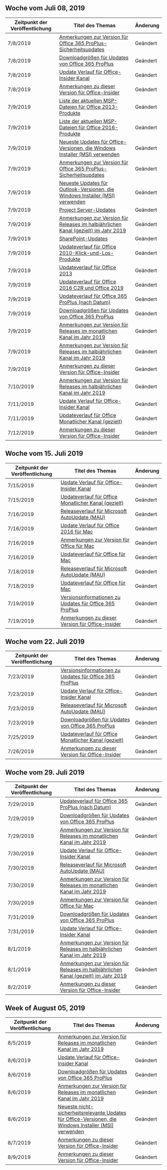 <!-- This file is generated automatically each week. Changes made to this file will be overwritten.-->




## <a name="week-of-july-08-2019"></a>Woche vom Juli 08, 2019


| Zeitpunkt der Veröffentlichung |Titel des Themas | Änderung |
|------|------------|--------|
| 7/8/2019 | [Anmerkungen zur Version für Office 365 ProPlus-Sicherheitsupdates](/OfficeUpdates/office365-proplus-security-updates) | Geändert |
| 7/8/2019 | [Downloadgrößen für Updates von Office 365 ProPlus](/OfficeUpdates/download-sizes-office365-proplus-updates) | Geändert |
| 7/8/2019 | [Update Verlauf für Office-Insider Kanal](/OfficeUpdates/update-history-office-insider) | Geändert |
| 7/8/2019 | [Anmerkungen zu dieser Version für Office-Insider](/OfficeUpdates/release-notes-office-insider) | Geändert |
| 7/9/2019 | [Liste der aktuellen MSP-Dateien für Office 2013-Produkte](/OfficeUpdates/msp-files-office-2013) | Geändert |
| 7/9/2019 | [Liste der aktuellen MSP-Dateien für Office 2016-Produkte](/OfficeUpdates/msp-files-office-2016) | Geändert |
| 7/9/2019 | [Neueste Updates für Office-Versionen, die Windows Installer (MSI) verwenden](/OfficeUpdates/office-updates-msi) | Geändert |
| 7/9/2019 | [Anmerkungen zur Version für Office 365 ProPlus-Sicherheitsupdates](/OfficeUpdates/office365-proplus-security-updates) | Geändert |
| 7/9/2019 | [Neueste Updates für Outlook-Versionen, die Windows Installer (MSI) verwenden](/OfficeUpdates/outlook-updates-msi) | Geändert |
| 7/9/2019 | [Project Server-Updates](/OfficeUpdates/project-server-updates) | Geändert |
| 7/9/2019 | [Anmerkungen zur Version für Releases im halbjährlichen Kanal (gezielt) im Jahr 2019](/OfficeUpdates/semi-annual-channel-targeted-2019) | Geändert |
| 7/9/2019 | [SharePoint-Updates](/OfficeUpdates/sharepoint-updates) | Geändert |
| 7/9/2019 | [Updateverlauf für Office 2010-Klick-und-Los-Produkte](/OfficeUpdates/update-history-office-2010-click-to-run) | Geändert |
| 7/9/2019 | [Updateverlauf für Office 2013](/OfficeUpdates/update-history-office-2013) | Geändert |
| 7/9/2019 | [Updateverlauf für Office 2016 C2R und Office 2019](/OfficeUpdates/update-history-office-2019) | Geändert |
| 7/9/2019 | [Updateverlauf für Office 365 ProPlus (nach Datum)](/OfficeUpdates/update-history-office365-proplus-by-date) | Geändert |
| 7/9/2019 | [Downloadgrößen für Updates von Office 365 ProPlus](/OfficeUpdates/download-sizes-office365-proplus-updates) | Geändert |
| 7/9/2019 | [Anmerkungen zur Version für Releases im monatlichen Kanal im Jahr 2019](/OfficeUpdates/monthly-channel-2019) | Geändert |
| 7/9/2019 | [Anmerkungen zur Version für Releases im halbjährlichen Kanal im Jahr 2019](/OfficeUpdates/semi-annual-channel-2019) | Geändert |
| 7/9/2019 | [Anmerkungen zu dieser Version für Office-Insider](/OfficeUpdates/release-notes-office-insider) | Geändert |
| 7/10/2019 | [Anmerkungen zur Version für Releases im halbjährlichen Kanal im Jahr 2019](/OfficeUpdates/semi-annual-channel-2019) | Geändert |
| 7/11/2019 | [Update Verlauf für Office-Insider Kanal](/OfficeUpdates/update-history-office-insider) | Geändert |
| 7/11/2019 | [Updateverlauf für Office Monatlicher Kanal (gezielt)](/OfficeUpdates/update-history-monthly-channel-targeted) | Geändert |
| 7/12/2019 | [Anmerkungen zu dieser Version für Office-Insider](/OfficeUpdates/release-notes-office-insider) | Geändert |


## <a name="week-of-july-15-2019"></a>Woche vom 15. Juli 2019


| Zeitpunkt der Veröffentlichung |Titel des Themas | Änderung |
|------|------------|--------|
| 7/15/2019 | [Update Verlauf für Office-Insider Kanal](/OfficeUpdates/update-history-office-insider) | Geändert |
| 7/15/2019 | [Updateverlauf für Office Monatlicher Kanal (gezielt)](/OfficeUpdates/update-history-monthly-channel-targeted) | Geändert |
| 7/16/2019 | [Releaseverlauf für Microsoft AutoUpdate (MAU)](/OfficeUpdates/release-history-microsoft-autoupdate) | Geändert |
| 7/16/2019 | [Update Verlauf für Office 2016 für Mac](/OfficeUpdates/release-notes-office-2016-mac) | Geändert |
| 7/16/2019 | [Anmerkungen zur Version für Office für Mac](/OfficeUpdates/release-notes-office-for-mac) | Geändert |
| 7/16/2019 | [Updateverlauf für Office für Mac](/OfficeUpdates/update-history-office-for-mac) | Geändert |
| 7/18/2019 | [Releaseverlauf für Microsoft AutoUpdate (MAU)](/OfficeUpdates/release-history-microsoft-autoupdate) | Geändert |
| 7/18/2019 | [Updateverlauf für Office für Mac](/OfficeUpdates/update-history-office-for-mac) | Geändert |
| 7/19/2019 | [Versionsinformationen zu Updates für Office 365 ProPlus](/OfficeUpdates/release-notes-office365-proplus) | Geändert |
| 7/19/2019 | [Anmerkungen zu dieser Version für Office-Insider](/OfficeUpdates/release-notes-office-insider) | Geändert |


## <a name="week-of-july-22-2019"></a>Woche vom 22. Juli 2019


| Zeitpunkt der Veröffentlichung |Titel des Themas | Änderung |
|------|------------|--------|
| 7/23/2019 | [Versionsinformationen zu Updates für Office 365 ProPlus](/OfficeUpdates/release-notes-office365-proplus) | Geändert |
| 7/23/2019 | [Update Verlauf für Office-Insider Kanal](/OfficeUpdates/update-history-office-insider) | Geändert |
| 7/23/2019 | [Releaseverlauf für Microsoft AutoUpdate (MAU)](/OfficeUpdates/release-history-microsoft-autoupdate) | Geändert |
| 7/23/2019 | [Downloadgrößen für Updates von Office 365 ProPlus](/OfficeUpdates/download-sizes-office365-proplus-updates) | Geändert |
| 7/25/2019 | [Updateverlauf für Office Monatlicher Kanal (gezielt)](/OfficeUpdates/update-history-monthly-channel-targeted) | Geändert |
| 7/26/2019 | [Anmerkungen zu dieser Version für Office-Insider](/OfficeUpdates/release-notes-office-insider) | Geändert |


## <a name="week-of-july-29-2019"></a>Woche vom 29. Juli 2019


| Zeitpunkt der Veröffentlichung |Titel des Themas | Änderung |
|------|------------|--------|
| 7/29/2019 | [Updateverlauf für Office 365 ProPlus (nach Datum)](/OfficeUpdates/update-history-office365-proplus-by-date) | Geändert |
| 7/29/2019 | [Downloadgrößen für Updates von Office 365 ProPlus](/OfficeUpdates/download-sizes-office365-proplus-updates) | Geändert |
| 7/29/2019 | [Anmerkungen zur Version für Releases im monatlichen Kanal im Jahr 2019](/OfficeUpdates/monthly-channel-2019) | Geändert |
| 7/30/2019 | [Update Verlauf für Office-Insider Kanal](/OfficeUpdates/update-history-office-insider) | Geändert |
| 7/30/2019 | [Releaseverlauf für Microsoft AutoUpdate (MAU)](/OfficeUpdates/release-history-microsoft-autoupdate) | Geändert |
| 7/30/2019 | [Anmerkungen zur Version für Releases im monatlichen Kanal im Jahr 2019](/OfficeUpdates/monthly-channel-2019) | Geändert |
| 7/30/2019 | [Anmerkungen zur Version für Office für Mac](/OfficeUpdates/release-notes-office-for-mac) | Geändert |
| 7/31/2019 | [Downloadgrößen für Updates von Office 365 ProPlus](/OfficeUpdates/download-sizes-office365-proplus-updates) | Geändert |
| 7/31/2019 | [Update Verlauf für Office-Insider Kanal](/OfficeUpdates/update-history-office-insider) | Geändert |
| 8/1/2019 | [Anmerkungen zur Version für Releases im halbjährlichen Kanal im Jahr 2019](/OfficeUpdates/semi-annual-channel-2019) | Geändert |
| 8/1/2019 | [Anmerkungen zur Version für Releases im halbjährlichen Kanal (gezielt) im Jahr 2019](/OfficeUpdates/semi-annual-channel-targeted-2019) | Geändert |
| 8/2/2019 | [Anmerkungen zu dieser Version für Office-Insider](/OfficeUpdates/release-notes-office-insider) | Geändert |


## <a name="week-of-august-05-2019"></a>Week of August 05, 2019


| Zeitpunkt der Veröffentlichung |Titel des Themas | Änderung |
|------|------------|--------|
| 8/5/2019 | [Anmerkungen zur Version für Releases im monatlichen Kanal im Jahr 2019](/OfficeUpdates/monthly-channel-2019) | Geändert |
| 8/6/2019 | [Update Verlauf für Office-Insider Kanal](/OfficeUpdates/update-history-office-insider) | Geändert |
| 8/6/2019 | [Downloadgrößen für Updates von Office 365 ProPlus](/OfficeUpdates/download-sizes-office365-proplus-updates) | Geändert |
| 8/6/2019 | [Anmerkungen zur Version für Releases im monatlichen Kanal im Jahr 2019](/OfficeUpdates/monthly-channel-2019) | Geändert |
| 8/6/2019 | [Neueste nicht-sicherheitsrelevante Updates für Office-Versionen, die Windows Installer (MSI) verwenden](/OfficeUpdates/office-msi-non-security-updates) | Geändert |
| 8/7/2019 | [Anmerkungen zu dieser Version für Office-Insider](/OfficeUpdates/release-notes-office-insider) | Geändert |
| 8/9/2019 | [Anmerkungen zu dieser Version für Office-Insider](/OfficeUpdates/release-notes-office-insider) | Geändert |
